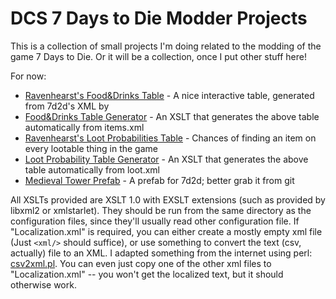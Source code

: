 # DCS 7 Days to Die Modder Projects

This is a collection of small projects I'm doing related to the modding of the game 7 Days to Die. Or it will be 
a collection, once I put other stuff here!

For now:

* [Ravenhearst's Food&Drinks Table](food.html) - A nice interactive table, generated from 7d2d's XML by
* [Food&Drinks Table Generator](https://github.com/dcsobral/7d2d/tree/master/7d2d/foodPlus.xsl) - An XSLT that generates the above table automatically from items.xml
* [Ravenhearst's Loot Probabilities Table](lootingProbabilities.html) - Chances of finding an item on every lootable thing in the game
* [Loot Probability Table Generator](https://github.com/dcsobral/7d2d/tree/master/7d2d/lootProb.xsl) - An XSLT that generates the above table automatically from loot.xml
* [Medieval Tower Prefab](https://github.com/dcsobral/7d2d/tree/master/7d2d/Mods/Prefabs/xcostum_medieval_tower/) - A prefab for 7d2d; better grab it from git

All XSLTs provided are XSLT 1.0 with EXSLT extensions (such as provided by libxml2 or xmlstarlet). They should be run
from the same directory as the configuration files, since they'll usually read other configuration file. If "Localization.xml"
is required, you can either create a mostly empty xml file (Just ```<xml/>``` should suffice), or use something
to convert the text (csv, actually) file to an XML. I adapted something from the internet using perl: [csv2xml.pl](csv2xml.pl).
You can even just copy one of the other xml files to "Localization.xml" -- you won't get the localized text, but it should
otherwise work.

